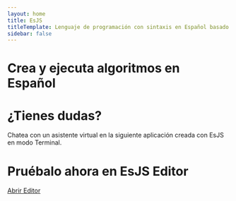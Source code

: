 ```yaml
---
layout: home
title: EsJS
titleTemplate: Lenguaje de programación con sintaxis en Español basado en JavaScript
sidebar: false
---
```


<script setup>
import Home from '@theme/components/Home.vue'
</script>

<Home />

<div class="max-w-7xl mx-auto px-3">

<div class="w-full h-20"></div>

<h1 class="my-3 text-4xl font-bold text-center">Crea y ejecuta algoritmos en Español</h1>

<div class="vp-doc grid grid-cols-1 md:grid-cols-2">

<div class="flex flex-col justify-center">

<!--@include: ./codigos/fibonacci.md -->

</div>

<div class="flex flex-col justify-center">

<div class="-mt-[16px] md:mt-0 mx-4 md:mx-0 bg-gray-100 dark:bg-gray-800 rounded-b-lg md:rounded-b-0 md:rounded-r-lg p-4">

<EsEjecutar hide-preview height="300px">

<!--@include: ./codigos/fibonacci.md -->

</EsEjecutar>

</div>

</div>

</div>

<div class="w-full h-20"></div>

<h1 class="my-3 text-4xl font-bold text-center">¿Tienes dudas?</h1>

<p class="text-center">Chatea con un asistente virtual en la siguiente aplicación creada con EsJS en modo Terminal.</p>

<EsEjecutar only-playground hide-preview="false" hide-console="true">

<!--@include: ./codigos/esjs-mendable-app.md -->

</EsEjecutar>

<div class="w-full h-20"></div>

<h1 class="my-3 text-4xl font-bold text-center">Pruébalo ahora en EsJS Editor</h1>

<div class="flex flex-row justify-center">
<a href="https://editor.esjs.dev" target="_blank" class="bg-indigo-600 hover:bg-indigo-400 text-white py-3 px-5 rounded-full"><span class="text-white">Abrir Editor</span></a>
</div>

</div>
